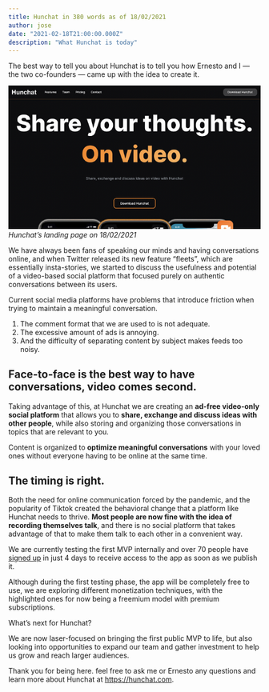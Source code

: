 ```yaml
---
title: Hunchat in 380 words as of 18/02/2021
author: jose
date: "2021-02-18T21:00:00.000Z"
description: "What Hunchat is today"
---
```


The best way to tell you about Hunchat is to tell you how Ernesto and I — the two co-founders — came up with the idea to create it.

![Hunchat’s landing page on 18/02/2021](./hunchat.png)
*Hunchat’s landing page on 18/02/2021*

We have always been fans of speaking our minds and having conversations online, and when Twitter released its new feature “fleets”, which are essentially insta-stories, we started to discuss the usefulness and potential of a video-based social platform that focused purely on authentic conversations between its users.

Current social media platforms have problems that introduce friction when trying to maintain a meaningful conversation.

1. The comment format that we are used to is not adequate.
2. The excessive amount of ads is annoying.
3. And the difficulty of separating content by subject makes feeds too noisy.


## Face-to-face is the best way to have conversations, video comes second.

Taking advantage of this, at Hunchat we are creating an **ad-free video-only social platform** that allows you to **share, exchange and discuss ideas with other people**, while also storing and organizing those conversations in topics that are relevant to you.

Content is organized to **optimize meaningful conversations** with your loved ones without everyone having to be online at the same time.


## The timing is right.

Both the need for online communication forced by the pandemic, and the popularity of Tiktok created the behavioral change that a platform like Hunchat needs to thrive. **Most people are now fine with the idea of recording themselves talk**, and there is no social platform that takes advantage of that to make them talk to each other in a convenient way.

We are currently testing the first MVP internally and over 70 people have [signed up](https://hunchat.com/waiting-list) in just 4 days to receive access to the app as soon as we publish it.

Although during the first testing phase, the app will be completely free to use, we are exploring different monetization techniques, with the highlighted ones for now being a freemium model with premium subscriptions.

What’s next for Hunchat?

We are now laser-focused on bringing the first public MVP to life, but also looking into opportunities to expand our team and gather investment to help us grow and reach larger audiences.

Thank you for being here. feel free to ask me or Ernesto any questions and learn more about Hunchat at https://hunchat.com.
